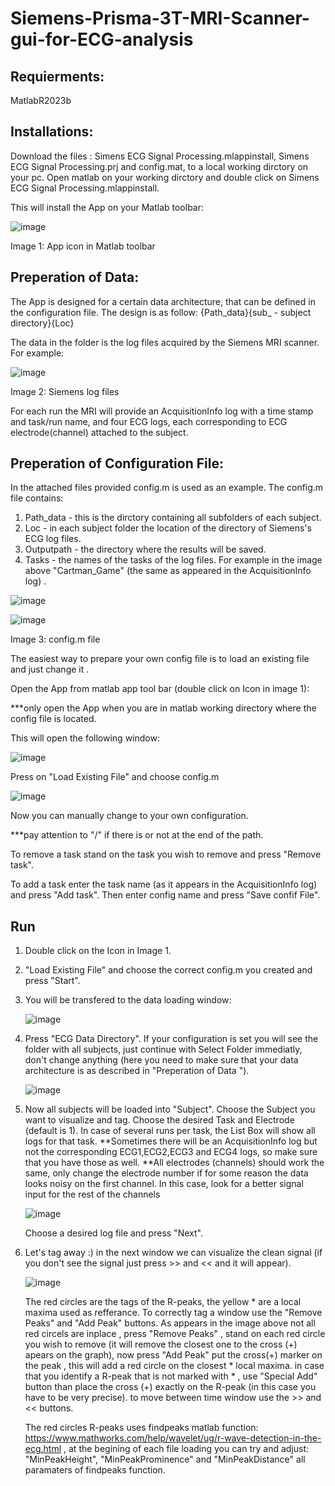 # Siemens-Prisma-3T-MRI-Scanner-gui-for-ECG-analysis

## Requierments:

MatlabR2023b

## Installations:

Download the files : Simens ECG Signal Processing.mlappinstall, Simens ECG Signal Processing.prj and config.mat, to a local working dirctory on your pc.
Open matlab on your working dirctory and double click on Simens ECG Signal Processing.mlappinstall.

This will install the App on your Matlab toolbar:

![image](https://github.com/user-attachments/assets/986f1de0-979a-45d9-9bff-4354b50f584f)

Image 1: App icon in Matlab toolbar 
## Preperation of Data:

The App is designed for a certain data architecture, that can be defined in the configuration file.
The design is as follow:  {Path_data}\{sub_ - subject directory}\{Loc}

The data in the folder is the log files acquired by the Siemens MRI scanner.
For example:

![image](https://github.com/user-attachments/assets/ea1113b7-8540-4587-805e-d1f17d59c63c)

Image 2: Siemens log files

For each run the MRI will provide an AcquisitionInfo log with a time stamp and task/run name, and four ECG logs, each corresponding to ECG electrode(channel) attached to the subject.

## Preperation of Configuration File:
In the attached files provided config.m is used as an example.
The config.m file contains: 
1. Path_data - this is the dirctory containing all subfolders of each subject.
2. Loc - in each subject folder the location of the directory of Siemens's ECG log files.
3. Outputpath - the directory where the results will be saved.
4. Tasks - the names of the tasks of the log files. For example in the image above "Cartman_Game" (the same as appeared in the AcquisitionInfo log) .

![image](https://github.com/user-attachments/assets/b4e55bcb-d89b-4230-a2da-82c975d4d339)

![image](https://github.com/user-attachments/assets/0c6c946b-81c6-4461-9b31-b68d425de7cf)

Image 3: config.m file

The easiest way to prepare your own config file is to load an existing file and just change it .

Open the App from matlab app tool bar (double click on Icon in image 1):

***only open the App when you are in matlab working directory where the config file is located.

This will open the following window:

![image](https://github.com/user-attachments/assets/71d9e507-7f39-4638-857d-c9206bb751bd)

Press on "Load Existing File" and choose config.m

![image](https://github.com/user-attachments/assets/877dd233-0967-48de-97d8-bf1a3e2d89a4)

Now you can manually change to your own configuration.

***pay attention to "/" if there is or not at the end of the path.

To remove a task stand on the task you wish to remove and press "Remove task".

To add a task enter the task name (as it appears in the AcquisitionInfo log) and press "Add task".
Then enter config name and press "Save confif File".

## Run
1. Double click on the Icon in Image 1.
2. "Load Existing File" and choose the correct config.m you created and press "Start".
3. You will be transfered to the data loading window:

   ![image](https://github.com/user-attachments/assets/c9256b5a-af04-46fa-901c-e255f3b8ae04)
5. Press "ECG Data Directory". If your configuration is set you will see the folder with all subjects, just continue with Select Folder immediatly, don't change anything (here you need to make sure that your data architecture is as described in "Preperation of Data ").

    ![image](https://github.com/user-attachments/assets/eeaa24f1-99a1-4be6-b57c-89b12ca3e800)
7. Now all subjects will be loaded into "Subject". Choose the Subject you want to visualize and tag. Choose the desired Task and Electrode (default is 1).
In case of several runs per task, the List Box will show all logs for that task.
**Sometimes there will be an AcquisitionInfo log but not the corresponding ECG1,ECG2,ECG3 and ECG4 logs, so make sure that you have those as well.
**All electrodes (channels) should work the same, only change the electrode number if for some reason the data looks noisy on the first channel. In this case, look for a better signal input for the rest of the channels

    ![image](https://github.com/user-attachments/assets/cccb5b8c-c6f3-45ea-adb4-3b075e862c0c)

    Choose a desired log file and press "Next".

 6. Let's tag away :) in the next window we can visualize the clean signal (if you don't see the signal just press >> and << and it will appear).

    ![image](https://github.com/user-attachments/assets/0590c48f-b1d8-45d5-8ac7-f6aa8d8f0bc9)

    The red circles are the tags of the R-peaks, the yellow * are a local maxima used as refferance.
    To correctly tag a window use the "Remove Peaks" and "Add Peak" buttons. As appears in the image above not 
    all red circels are inplace ,  press "Remove Peaks" , stand on each red circle you wish to remove (it will remove the 
    closest one to the cross (+) apears on the graph), now press "Add Peak" put the cross(+) marker on the peak , this will add a red circle on the closest * local maxima. in case that you identify a R-peak that is not marked with * , use "Special Add" button than place the cross (+) exactly on the R-peak (in this case you have to be very precise).
    to move between time window use the >> and << buttons.

    The red circles R-peaks uses findpeaks matlab function: https://www.mathworks.com/help/wavelet/ug/r-wave-detection-in-the-ecg.html , at the begining of each file loading you can try and adjust: "MinPeakHeight", "MinPeakProminence" and "MinPeakDistance" all paramaters of findpeaks function.
    

